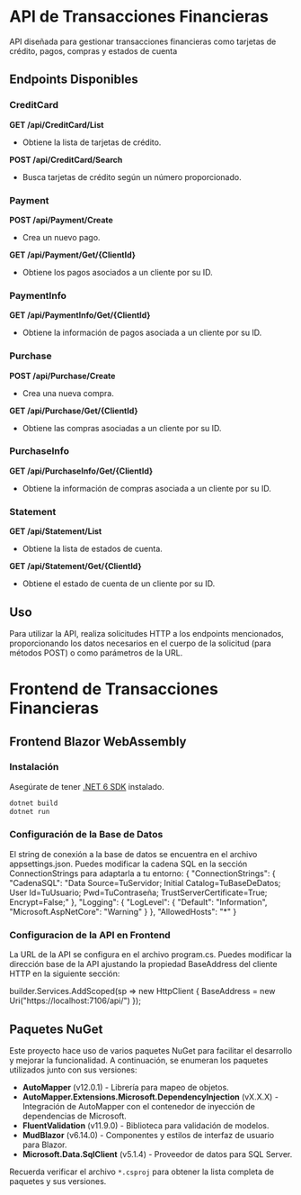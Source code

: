 # API de Transacciones Financieras

API diseñada para gestionar transacciones financieras como tarjetas de crédito, pagos, compras y estados de cuenta

## Endpoints Disponibles

### CreditCard

**GET /api/CreditCard/List**
- Obtiene la lista de tarjetas de crédito.

**POST /api/CreditCard/Search**
- Busca tarjetas de crédito según un número proporcionado.

### Payment

**POST /api/Payment/Create**
- Crea un nuevo pago.

**GET /api/Payment/Get/{ClientId}**
- Obtiene los pagos asociados a un cliente por su ID.

### PaymentInfo

**GET /api/PaymentInfo/Get/{ClientId}**
- Obtiene la información de pagos asociada a un cliente por su ID.

### Purchase

**POST /api/Purchase/Create**
- Crea una nueva compra.

**GET /api/Purchase/Get/{ClientId}**
- Obtiene las compras asociadas a un cliente por su ID.

### PurchaseInfo

**GET /api/PurchaseInfo/Get/{ClientId}**
- Obtiene la información de compras asociada a un cliente por su ID.

### Statement

**GET /api/Statement/List**
- Obtiene la lista de estados de cuenta.

**GET /api/Statement/Get/{ClientId}**
- Obtiene el estado de cuenta de un cliente por su ID.

## Uso

Para utilizar la API, realiza solicitudes HTTP a los endpoints mencionados, proporcionando los datos necesarios en el cuerpo de la solicitud (para métodos POST) o como parámetros de la URL.

# Frontend de Transacciones Financieras

## Frontend Blazor WebAssembly

### Instalación

Asegúrate de tener [.NET 6 SDK](https://dotnet.microsoft.com/download/dotnet/6.0) instalado.

```bash
dotnet build
dotnet run
```
### Configuración de la Base de Datos
El string de conexión a la base de datos se encuentra en el archivo appsettings.json. Puedes modificar la cadena SQL en la sección ConnectionStrings para adaptarla a tu entorno:
{
  "ConnectionStrings": {
    "CadenaSQL": "Data Source=TuServidor; Initial Catalog=TuBaseDeDatos; User Id=TuUsuario; Pwd=TuContraseña; TrustServerCertificate=True; Encrypt=False;"
  },
  "Logging": {
    "LogLevel": {
      "Default": "Information",
      "Microsoft.AspNetCore": "Warning"
    }
  },
  "AllowedHosts": "*"
}
### Configuracion de la API en Frontend
La URL de la API se configura en el archivo program.cs. Puedes modificar la dirección base de la API ajustando la propiedad BaseAddress del cliente HTTP en la siguiente sección:

builder.Services.AddScoped(sp => new HttpClient { BaseAddress = new Uri("https://localhost:7106/api/") });

## Paquetes NuGet

Este proyecto hace uso de varios paquetes NuGet para facilitar el desarrollo y mejorar la funcionalidad. A continuación, se enumeran los paquetes utilizados junto con sus versiones:

- **AutoMapper** (v12.0.1) - Librería para mapeo de objetos.
- **AutoMapper.Extensions.Microsoft.DependencyInjection** (vX.X.X) - Integración de AutoMapper con el contenedor de inyección de dependencias de Microsoft.
- **FluentValidation** (v11.9.0) - Biblioteca para validación de modelos.
- **MudBlazor** (v6.14.0) - Componentes y estilos de interfaz de usuario para Blazor.
- **Microsoft.Data.SqlClient** (v5.1.4) - Proveedor de datos para SQL Server.

Recuerda verificar el archivo `*.csproj` para obtener la lista completa de paquetes y sus versiones.




